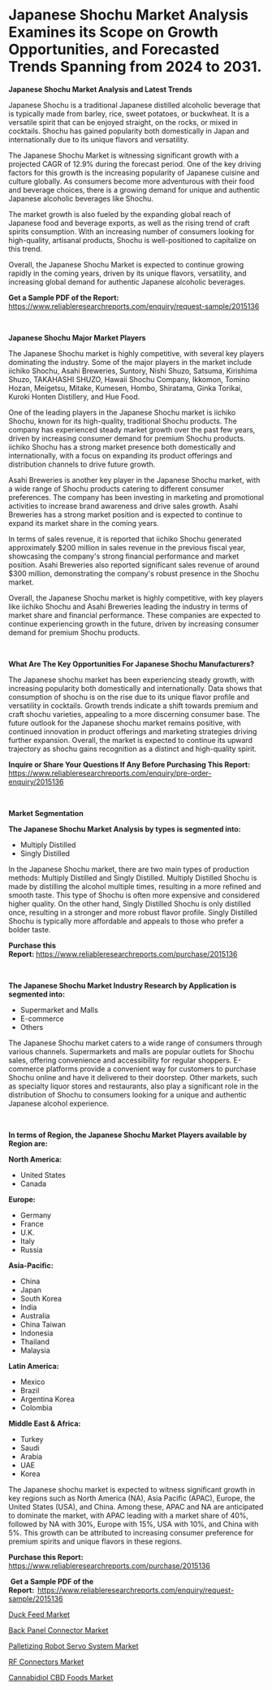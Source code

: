 <p><h1>Japanese Shochu Market Analysis Examines its Scope on Growth Opportunities, and Forecasted Trends Spanning from 2024 to 2031.</h1></p><p><strong>Japanese Shochu Market Analysis and Latest Trends</strong></p>
<p><p>Japanese Shochu is a traditional Japanese distilled alcoholic beverage that is typically made from barley, rice, sweet potatoes, or buckwheat. It is a versatile spirit that can be enjoyed straight, on the rocks, or mixed in cocktails. Shochu has gained popularity both domestically in Japan and internationally due to its unique flavors and versatility.</p><p>The Japanese Shochu Market is witnessing significant growth with a projected CAGR of 12.9% during the forecast period. One of the key driving factors for this growth is the increasing popularity of Japanese cuisine and culture globally. As consumers become more adventurous with their food and beverage choices, there is a growing demand for unique and authentic Japanese alcoholic beverages like Shochu.</p><p>The market growth is also fueled by the expanding global reach of Japanese food and beverage exports, as well as the rising trend of craft spirits consumption. With an increasing number of consumers looking for high-quality, artisanal products, Shochu is well-positioned to capitalize on this trend.</p><p>Overall, the Japanese Shochu Market is expected to continue growing rapidly in the coming years, driven by its unique flavors, versatility, and increasing global demand for authentic Japanese alcoholic beverages.</p></p>
<p><strong>Get a Sample PDF of the Report:&nbsp;</strong> <a href="https://www.reliableresearchreports.com/enquiry/request-sample/2015136">https://www.reliableresearchreports.com/enquiry/request-sample/2015136</a></p>
<p>&nbsp;</p>
<p><strong>Japanese Shochu Major Market Players</strong></p>
<p><p>The Japanese Shochu market is highly competitive, with several key players dominating the industry. Some of the major players in the market include iichiko Shochu, Asahi Breweries, Suntory, Nishi Shuzo, Satsuma, Kirishima Shuzo, TAKAHASHI SHUZO, Hawaii Shochu Company, Ikkomon, Tomino Hozan, Meigetsu, Mitake, Kumesen, Hombo, Shiratama, Ginka Torikai, Kuroki Honten Distillery, and Hue Food.</p><p>One of the leading players in the Japanese Shochu market is iichiko Shochu, known for its high-quality, traditional Shochu products. The company has experienced steady market growth over the past few years, driven by increasing consumer demand for premium Shochu products. iichiko Shochu has a strong market presence both domestically and internationally, with a focus on expanding its product offerings and distribution channels to drive future growth.</p><p>Asahi Breweries is another key player in the Japanese Shochu market, with a wide range of Shochu products catering to different consumer preferences. The company has been investing in marketing and promotional activities to increase brand awareness and drive sales growth. Asahi Breweries has a strong market position and is expected to continue to expand its market share in the coming years.</p><p>In terms of sales revenue, it is reported that iichiko Shochu generated approximately $200 million in sales revenue in the previous fiscal year, showcasing the company's strong financial performance and market position. Asahi Breweries also reported significant sales revenue of around $300 million, demonstrating the company's robust presence in the Shochu market.</p><p>Overall, the Japanese Shochu market is highly competitive, with key players like iichiko Shochu and Asahi Breweries leading the industry in terms of market share and financial performance. These companies are expected to continue experiencing growth in the future, driven by increasing consumer demand for premium Shochu products.</p></p>
<p>&nbsp;</p>
<p><strong>What Are The Key Opportunities For Japanese Shochu Manufacturers?</strong></p>
<p><p>The Japanese shochu market has been experiencing steady growth, with increasing popularity both domestically and internationally. Data shows that consumption of shochu is on the rise due to its unique flavor profile and versatility in cocktails. Growth trends indicate a shift towards premium and craft shochu varieties, appealing to a more discerning consumer base. The future outlook for the Japanese shochu market remains positive, with continued innovation in product offerings and marketing strategies driving further expansion. Overall, the market is expected to continue its upward trajectory as shochu gains recognition as a distinct and high-quality spirit.</p></p>
<p><strong>Inquire or Share Your Questions If Any Before Purchasing This Report:</strong> <a href="https://www.reliableresearchreports.com/enquiry/pre-order-enquiry/2015136">https://www.reliableresearchreports.com/enquiry/pre-order-enquiry/2015136</a></p>
<p>&nbsp;</p>
<p><strong>Market Segmentation</strong></p>
<p><strong>The Japanese Shochu Market Analysis by types is segmented into:</strong></p>
<p><ul><li>Multiply Distilled</li><li>Singly Distilled</li></ul></p>
<p><p>In the Japanese Shochu market, there are two main types of production methods: Multiply Distilled and Singly Distilled. Multiply Distilled Shochu is made by distilling the alcohol multiple times, resulting in a more refined and smooth taste. This type of Shochu is often more expensive and considered higher quality. On the other hand, Singly Distilled Shochu is only distilled once, resulting in a stronger and more robust flavor profile. Singly Distilled Shochu is typically more affordable and appeals to those who prefer a bolder taste.</p></p>
<p><strong>Purchase this Report:&nbsp;</strong><a href="https://www.reliableresearchreports.com/purchase/2015136">https://www.reliableresearchreports.com/purchase/2015136</a></p>
<p>&nbsp;</p>
<p><strong>The Japanese Shochu Market Industry Research by Application is segmented into:</strong></p>
<p><ul><li>Supermarket and Malls</li><li>E-commerce</li><li>Others</li></ul></p>
<p><p>The Japanese Shochu market caters to a wide range of consumers through various channels. Supermarkets and malls are popular outlets for Shochu sales, offering convenience and accessibility for regular shoppers. E-commerce platforms provide a convenient way for customers to purchase Shochu online and have it delivered to their doorstep. Other markets, such as specialty liquor stores and restaurants, also play a significant role in the distribution of Shochu to consumers looking for a unique and authentic Japanese alcohol experience.</p></p>
<p>&nbsp;</p>
<p><strong>In terms of Region, the Japanese Shochu Market Players available by Region are:</strong></p>
<p>
    <p> <strong> North America: </strong>
        <ul>
            <li>United States</li>
            <li>Canada</li>
        </ul>
        </p> 
    <p> <strong> Europe: </strong>
        <ul>
            <li>Germany</li>
            <li>France</li>
            <li>U.K.</li>
            <li>Italy</li>
            <li>Russia</li>
        </ul>
        </p> 
    <p> <strong> Asia-Pacific: </strong>
        <ul>
            <li>China</li>
            <li>Japan</li>
            <li>South Korea</li>
            <li>India</li>
            <li>Australia</li>
            <li>China Taiwan</li>
            <li>Indonesia</li>
            <li>Thailand</li>
            <li>Malaysia</li>
        </ul>
        </p> 
    <p> <strong> Latin America: </strong>
        <ul>
            <li>Mexico</li>
            <li>Brazil</li>
            <li>Argentina Korea</li>
            <li>Colombia</li>
        </ul>
        </p> 
    <p> <strong> Middle East & Africa: </strong>
        <ul>
            <li>Turkey</li>
            <li>Saudi</li>
            <li>Arabia</li>
            <li>UAE</li>
            <li>Korea</li>
        </ul>
    </p>
    </p>
<p><p>The Japanese shochu market is expected to witness significant growth in key regions such as North America (NA), Asia Pacific (APAC), Europe, the United States (USA), and China. Among these, APAC and NA are anticipated to dominate the market, with APAC leading with a market share of 40%, followed by NA with 30%, Europe with 15%, USA with 10%, and China with 5%. This growth can be attributed to increasing consumer preference for premium spirits and unique flavors in these regions.</p></p>
<p><strong>Purchase this Report: </strong><a href="https://www.reliableresearchreports.com/purchase/2015136">https://www.reliableresearchreports.com/purchase/2015136</a></p>
<p>&nbsp;<strong>Get a Sample PDF of the Report:&nbsp;&nbsp;</strong><a href="https://www.reliableresearchreports.com/enquiry/request-sample/2015136">https://www.reliableresearchreports.com/enquiry/request-sample/2015136</a></p>
<p><strong></strong></p>
<p><p><a href="https://military-diascia-e68.notion.site/Duck-Feed-Market-Share-Market-New-Trends-Analysis-Report-By-Type-By-Application-By-End-use-By-R-ad745a7d22fd4cac91dafe69ab34ee18">Duck Feed Market</a></p><p><a href="https://view.publitas.com/reportprime-1/back-panel-connector-market-research-report-the-key-to-successful-business-strategy-forecasted-for-period-from-2024-2031/">Back Panel Connector Market</a></p><p><a href="https://sudsy-motorcycle-bbc.notion.site/Palletizing-Robot-Servo-System-Market-Furnish-Information-about-Market-Size-Market-Share-Market-Dy-32cfbdc692f040a783aeafce3250a305">Palletizing Robot Servo System Market</a></p><p><a href="https://view.publitas.com/reportprime-1/rf-connectors-market-size-growth-outlook-from-2024-to-2031-projecting-at-markets-trends-analysis-by-application-regional-outlook-and-revenue/">RF Connectors Market</a></p><p><a href="https://github.com/lubmix/Market-Research-Report-List-1/blob/main/cannabidiol-cbd-foods-market.md">Cannabidiol CBD Foods Market</a></p></p>